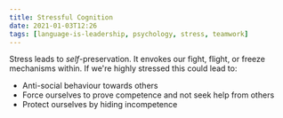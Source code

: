 ```yaml
---
title: Stressful Cognition
date: 2021-01-03T12:26
tags: [language-is-leadership, psychology, stress, teamwork]
---
```


Stress leads to _self_-preservation. It envokes our fight, flight, or freeze
mechanisms within. If we're highly stressed this could lead to:

- Anti-social behaviour towards others
- Force ourselves to prove competence and not seek help from others
- Protect ourselves by hiding incompetence
